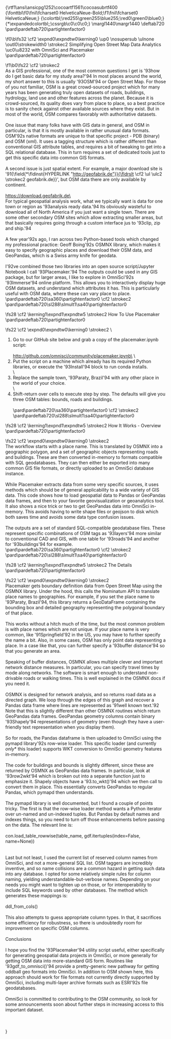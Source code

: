 {\rtf1\ansi\ansicpg1252\cocoartf1561\cocoasubrtf400
{\fonttbl\f0\fnil\fcharset0 HelveticaNeue-Bold;\f1\fnil\fcharset0 HelveticaNeue;}
{\colortbl;\red255\green255\blue255;\red0\green0\blue0;}
{\*\expandedcolortbl;;\cssrgb\c0\c0\c0;}
\margl1440\margr1440
\deftab720
\pard\pardeftab720\partightenfactor0

\f0\b\fs32 \cf2 \expnd0\expndtw0\kerning0
\up0 \nosupersub \ulnone \outl0\strokewidth0 \strokec2 Simplifying Open Street Map Data Analytics \uc0\u8232 with OmniSci and Placemaker\
\pard\pardeftab720\partightenfactor0

\f1\b0\fs22 \cf2 \strokec2 \
As a GIS professional, one of the most common questions I get is \'93how do I get basic data for my study area?\'94  In most places around the world, my short answer to this is usually \'93OSM\'94 or Open Street Map.  For those of you not familiar, OSM is a great crowd-sourced project which for many years has been generating truly open datasets of roads, buildings, hydrology, land use and other features across the planet.  Because it is crowd-sourced, its quality does vary from place to place, so a best practice is to sanity check against other available sources where they exist.  But in most of the world, OSM compares favorably with authoritative datasets.\
\
One issue that many folks have with GIS data in general, and OSM in particular, is that it is mostly available in rather unusual data formats.  OSM\'92s native formats are unique to that specific project - PDB (binary) and OSM (xml).  It uses a tagging structure which is rather different than conventional GIS attribute tables, and requires a bit of tweaking to get into a SQL relational database.  This in turn requires a set of dedicated tools just to get this specific data into common GIS formats. \
\
A second issue is just spatial extent.  For example, a major download site is \'91{\field{\*\fldinst{HYPERLINK "http://geofabrik.de"}}{\fldrslt \cf2 \ul \ulc2 \strokec2 geofabrik.de}}', but OSM data there are only available by continent.\
\
https://download.geofabrik.de\
\
For typical geospatial analysis work, what we typically want is data for one town or region as \'93analysis ready data.\'94  Its obviously wasteful to download all of North America if you just want a single town.  There are some other secondary OSM sites which allow extracting smaller areas, but that basically requires going through a custom interface jus to \'93clip, zip and ship.\'94\
\
A few year\'92s ago, I ran across two Python-based tools which changed my professional practice: Geoff Boing\'92s OSMNX library, which makes it easy to specify geographic places and download their OSM data, and GeoPandas, which is a Swiss army knife for geodata.\
\
I\'92ve combined those two libraries into an open source script/Jupyter Notebook I call \'93Placemaker.\'94  The outputs could be used in any GIS package, but for larger areas, I like to explore in OmniSci\'92s \'93Immerse\'94 online platform.  This allows you to interactively display huge OSM datasets, and understand which attributes it has.  This is particularly useful with OSM data, where these can vary place to place.\
\pard\pardeftab720\sa360\partightenfactor0
\cf2 \strokec2 \
\pard\pardeftab720\sl288\slmult1\sa40\partightenfactor0

\fs28 \cf2 \kerning1\expnd1\expndtw5
\strokec2 How To Use Placemaker\
\pard\pardeftab720\partightenfactor0

\fs22 \cf2 \expnd0\expndtw0\kerning0
\strokec2 \
1. Go to our GitHub site below and grab a copy of the placemaker.ipynb script:\
\
	http://github.com/omnisci/community/placemaker.ipynb\
\
2. Put the script on a machine which already has its required Python libraries, or execute the \'93Install\'94 block to run conda installs. \
\
3. Replace the sample town, \'93Paraty, Brazil\'94 with any other place in the world of your choice.\
\
4. Shift-return over cells to execute step by step.  The defaults will give you three OSM tables: bounds, roads and buildings.\
\
\pard\pardeftab720\sa360\partightenfactor0
\cf2 \strokec2 \
\pard\pardeftab720\sl288\slmult1\sa40\partightenfactor0

\fs28 \cf2 \kerning1\expnd1\expndtw5
\strokec2 How It Works - Overview\
\pard\pardeftab720\partightenfactor0

\fs22 \cf2 \expnd0\expndtw0\kerning0
\strokec2 \
The workflow starts with a place name.  This is translated by OSMNX into a geographic polygon, and a set of geographic objects representing roads and buildings.  These are then converted in-memory to formats compatible with SQL geodatabases.  They can then either be exported into many common GIS file formats, or directly uploaded to an OmniSci database instance.\
\
While Placemaker extracts data from some very specific sources, it uses methods which should be of general applicability to a wide variety of GIS data. This code shows how to load geospatial data to Pandas or GeoPandas data frames, and then to your favorite geovisualization or geoanalytics tool.  It also shows a nice trick or two to get GeoPandas data into OmniSci in-memory.  This avoids having to write shape files or geojson to disk which both saves time and avoids some data type confusion issues.  \
\
The outputs are a set of standard SQL-compatible geodatabase files.  These represent specific combinations of OSM tags as \'93layers\'94 more similar to conventional CAD and GIS, with one table for \'93roads\'94 and another for \'93buildings\'94 for example.\
\pard\pardeftab720\sa360\partightenfactor0
\cf2 \strokec2 \
\pard\pardeftab720\sl288\slmult1\sa40\partightenfactor0

\fs28 \cf2 \kerning1\expnd1\expndtw5
\strokec2 The Details\
\pard\pardeftab720\partightenfactor0

\fs22 \cf2 \expnd0\expndtw0\kerning0
\strokec2 \
Placemaker gets boundary definition data from Open Street Map using the OSMNX library.  Under the hood, this calls the Nominatum API to translate place names to geographies.  For example, if you set the place name to \'93Paraty, Brazil\'94, this library returns a GeoDataFrame containing the bounding box and detailed geography representing the polygonal boundary of that place.  \
\
This works without a hitch much of the time, but the most common problem is with place names which are not unique.  If your place name is very common, like \'91Springfield\'92 in the US, you may have to further specify the name a bit.   Also, in some cases, OSM has only point data representing a place.  In a case like that, you can further specify a \'93buffer distance\'94 so that you generate an area.\
\
Speaking of buffer distances, OSMNX allows multiple clever and important network distance measures.  In particular, you can specify travel times by mode along networks.  The software is smart enough to understand non-drivable roads or walking times.  This is well explained in the OSMNX docs if you need it.\
\
OSMNX is designed for network analysis, and so returns road data as a directed graph.  We loop through the edges of this graph and recover a Pandas data frame where lines are represented as \'91well known text.\'92  Note that this is slightly different than other OSMNX routines which return GeoPandas data frames.  GeoPandas geometry columns contain binary \'93Shapely\'94 representations of geometry (even though they have a user-friendly text representation when you display them).  \
\
So for roads, the Pandas dataframe is then uploaded to OmniSci using the pymapd library\'92s row-wise loader.  This specific loader (and currently *only** this loader) supports WKT conversion to OmniSci geometry features in-memory.   \
\
The code for buildings and bounds is slightly different, since these are returned by OSMNX as GeoPandas data frames.   In particular, look at \'93row2wkt\'94 which is broken out into a separate function just to emphasize it.  Shapely objects have a \'93.to_wkt()\'94 which we then call to convert them in place.  This essentially converts GeoPandas to regular Pandas, which pymapd then understands.\
\
The pymapd library is well documented, but I found a couple of points tricky.  The first is that the row-wise loader method wants a Python iterator over un-named and un-indexed tuples.  But Pandas by default names and indexes things, so you need to turn off those enhancements before passing on the data.  The relevant line is:\
\
	con.load_table_rowwise(table_name, gdf.itertuples(index=False, name=None))\
\
\
Last but not least, I used the current list of reserved column names from OmniSci, and not a more-general SQL list.  OSM taggers are incredibly inventive, and so name collisions are a common hazard in getting such data into any database.  I opted for some relatively simple rules for column naming, yielding understandable-but-verbose names.  Depending on your needs you might want to tighten up on those, or for interoperability to include SQL keywords used by other databases.  The method which generates these mappings is:\
\
	ddl_from_cols()\
\
This also attempts to guess appropriate column types.  In that, it sacrifices some efficiency for robustness, so there is undoubtedly room for improvement on specific OSM columns.\
\
Conclusions\
\
I hope you find the \'93Placemaker\'94 utility script useful, either specifically for generating geospatial data projects in OmniSci, or more generally for getting OSM data into more-standard GIS form.  Routines like \'93gdf_to_omnisci()\'94 provide a pretty-generic new pathway for getting oddball geo formats into OmniSci.  In addition to OSM shown here, this approach should work for file formats not currently directly supported by OmniSci, including multi-layer archive formats such as ESRI\'92s file geodatabases. \
\
OmniSci is committed to contributing to the OSM community, so look for some announcements soon about further steps in increasing access to this important dataset.\
\
\
\
}